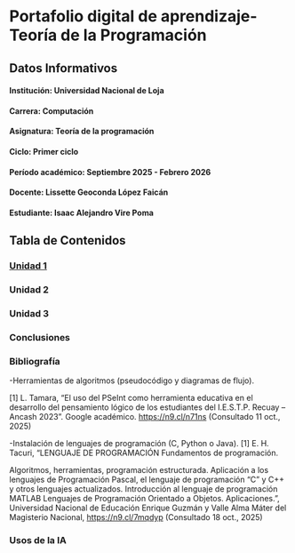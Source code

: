 # **Portafolio digital de aprendizaje-Teoría de la Programación**

## Datos Informativos

#### **Institución:** Universidad Nacional de Loja                                                                  

#### **Carrera:** Computación    

#### **Asignatura:** Teoría de la programación

#### **Ciclo:** Primer ciclo

#### **Período académico:** Septiembre 2025 - Febrero 2026

#### **Docente:** Lissette Geoconda López Faicán

#### **Estudiante:** Isaac Alejandro Vire Poma

## Tabla de Contenidos

### [Unidad 1](Unidad1.md)

### Unidad 2

### Unidad 3

### Conclusiones 

### Bibliografía

-Herramientas de algoritmos (pseudocódigo y diagramas de flujo).

[1] L. Tamara, “El uso del PSeInt como herramienta educativa en el desarrollo del pensamiento lógico de los estudiantes del I.E.S.T.P. Recuay – Ancash 2023”. Google
académico. https://n9.cl/n71ns (Consultado 11 oct., 2025)

-Instalación de lenguajes de programación (C, Python o Java).
[1] E. H. Tacuri, “LENGUAJE DE PROGRAMACIÓN Fundamentos de programación.

Algoritmos, herramientas, programación estructurada. Aplicación a los lenguajes de Programación Pascal, el lenguaje de programación “C” y C++ y otros lenguajes actualizados. Introducción al lenguaje de programación MATLAB Lenguajes de Programación Orientado a Objetos. Aplicaciones.”, Universidad Nacional de Educación Enrique Guzmán y Valle Alma Máter del Magisterio Nacional, https://n9.cl/7mqdyp (Consultado 18 oct., 2025)

### Usos de la IA
